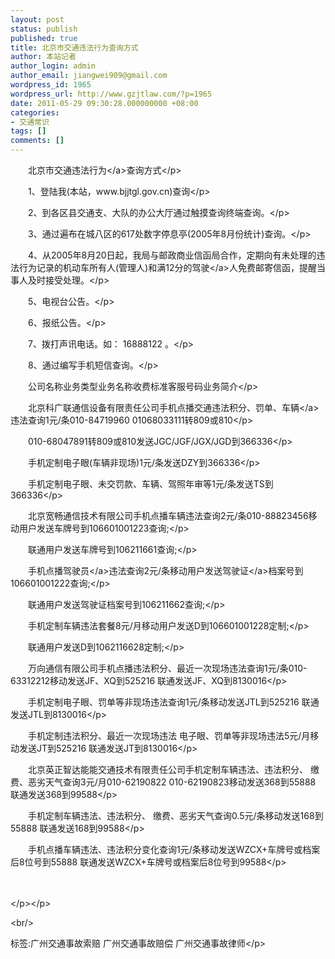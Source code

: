```yaml
---
layout: post
status: publish
published: true
title: 北京市交通违法行为查询方式
author: 本站记者
author_login: admin
author_email: jiangwei909@gmail.com
wordpress_id: 1965
wordpress_url: http://www.gzjtlaw.com/?p=1965
date: 2011-05-29 09:30:28.000000000 +08:00
categories:
- 交通常识
tags: []
comments: []
---
```

<p><p><p>　　北京市交通<a>违法行为<&#47;a>查询方式<&#47;p><p>　　1、登陆我(本站，www.bjjtgl.gov.cn)查询<&#47;p><p>　　2、到各区县交通支、大队的办公大厅通过触摸查询终端查询。<&#47;p><p>　　3、通过遍布在城八区的617处数字停息亭(2005年8月份统计)查询。<&#47;p><p>　　4、从2005年8月20日起，我局与邮政商业信函局合作，定期向有未处理的违法行为记录的机动车所有人(管理人)和满12分的<a>驾驶<&#47;a>人免费邮寄信函，提醒当事人及时接受处理。<&#47;p><p>　　5、电视台公告。<&#47;p><p>　　6、报纸公告。<&#47;p><p>　　7、拨打声讯电话。如： 16888122 。<&#47;p><p>　　8、通过编写手机短信查询。<&#47;p><p>　　公司名称业务类型业务名称收费标准客服号码业务简介<&#47;p><p>　　北京科广联通信设备有限责任公司手机点播交通违法积分、罚单、<a>车辆<&#47;a>违法查询1元&#47;条010-84719960 01068033111转809或810<&#47;p><p>　　010-68047891转809或810发送JGC&#47;JGF&#47;JGX&#47;JGD到366336<&#47;p><p>　　手机定制电子眼(车辆非现场)1元&#47;条发送DZY到366336<&#47;p><p>　　手机定制电子眼、未交罚款、车辆、驾照年审等1元&#47;条发送TS到366336<&#47;p><p>　　北京宽畅通信技术有限公司手机点播车辆违法查询2元&#47;条010-88823456移动用户发送车牌号到106601001223查询;<&#47;p><p>　　联通用户发送车牌号到106211661查询;<&#47;p><p>　　手机点播<a>驾驶员<&#47;a>违法查询2元&#47;条移动用户发送<a>驾驶证<&#47;a>档案号到106601001222查询;<&#47;p><p>　　联通用户发送驾驶证档案号到106211662查询;<&#47;p><p>　　手机定制车辆违法套餐8元&#47;月移动用户发送D到106601001228定制;<&#47;p><p>　　联通用户发送D到1062116628定制;<&#47;p><p>　　万向通信有限公司手机点播违法积分、最近一次现场违法查询1元&#47;条010-63312212移动发送JF、XQ到525216 联通发送JF、XQ到8130016<&#47;p><p>　　手机定制电子眼、罚单等非现场违法查询1元&#47;条移动发送JTL到525216 联通发送JTL到8130016<&#47;p><p>　　手机定制违法积分、最近一次现场违法 电子眼、罚单等非现场违法5元&#47;月移动发送JT到525216 联通发送JT到8130016<&#47;p><p>　　北京英正智达能能交通技术有限责任公司手机定制车辆违法、违法积分、 缴费、恶劣天气查询3元&#47;月010-62190822 010-62190823移动发送368到55888 联通发送368到99588<&#47;p><p>　　手机定制车辆违法、违法积分、 缴费、恶劣天气查询0.5元&#47;条移动发送168到55888 联通发送168到99588<&#47;p><p>　　手机点播车辆违法、违法积分变化查询1元&#47;条移动发送WZCX+车牌号或档案后8位号到55888 联通发送WZCX+车牌号或档案后8位号到99588<&#47;p><p>　　<p><&#47;p><&#47;p><br&#47;><p>标签:广州交通事故索赔 广州交通事故赔偿 广州交通事故律师<&#47;p>
